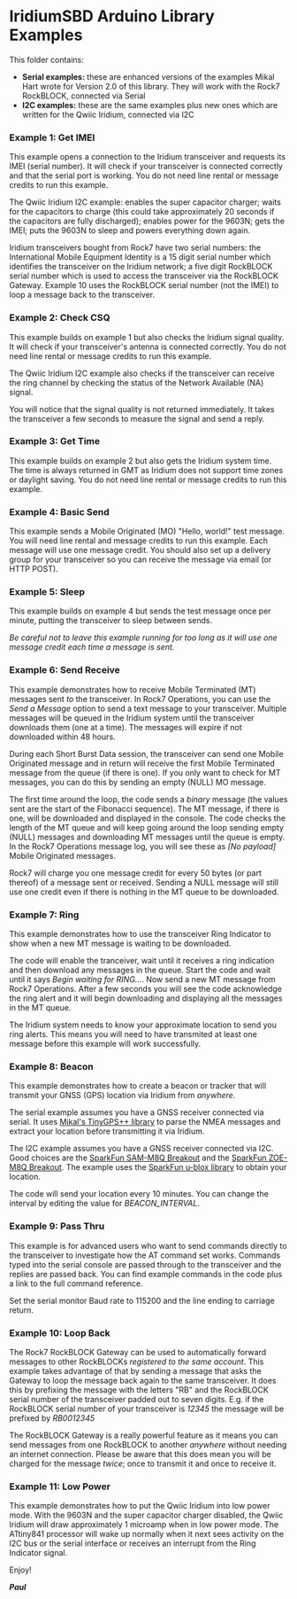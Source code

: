 # IridiumSBD Arduino Library Examples

This folder contains:
- **Serial examples:** these are enhanced versions of the examples Mikal Hart wrote for Version 2.0 of this library. They will work with the Rock7 RockBLOCK, connected via Serial
- **I2C examples:** these are the same examples plus new ones which are written for the Qwiic Iridium, connected via I2C

### Example 1: Get IMEI

This example opens a connection to the Iridium transceiver and requests its IMEI (serial number). It will check if your transceiver is connected correctly and that the
serial port is working. You do not need line rental or message credits to run this example.

The Qwiic Iridium I2C example: enables the super capacitor charger; waits for the capacitors to charge (this could take approximately 20 seconds if the capacitors are
fully discharged); enables power for the 9603N; gets the IMEI; puts the 9603N to sleep and powers everything down again.

Iridium transceivers bought from Rock7 have two serial numbers: the International Mobile Equipment Identity is a 15 digit serial number which identifies the transceiver
on the Iridium network; a five digit RockBLOCK serial number which is used to access the transceiver via the RockBLOCK Gateway. Example 10 uses the RockBLOCK serial number
(not the IMEI) to loop a message back to the transceiver.

### Example 2: Check CSQ

This example builds on example 1 but also checks the Iridium signal quality. It will check if your transceiver's antenna is connected correctly. You do not need line
rental or message credits to run this example.

The Qwiic Iridium I2C example also checks if the transceiver can receive the ring channel by checking the status of the Network Available (NA) signal.

You will notice that the signal quality is not returned immediately. It takes the transceiver a few seconds to measure the signal and send a reply.

### Example 3: Get Time

This example builds on example 2 but also gets the Iridium system time. The time is always returned in GMT as Iridium does not support time zones or daylight saving.
You do not need line rental or message credits to run this example.

### Example 4: Basic Send

This example sends a Mobile Originated (MO) "Hello, world!" test message. You will need line rental and message credits to run this example. Each message will
use one message credit. You should also set up a delivery group for your transceiver so you can receive the message via email (or HTTP POST).

### Example 5: Sleep

This example builds on example 4 but sends the test message once per minute, putting the transceiver to sleep between sends.

_Be careful not to leave this example running for too long as it will use one message credit each time a message is sent._

### Example 6: Send Receive

This example demonstrates how to receive Mobile Terminated (MT) messages sent _to_ the transceiver. In Rock7 Operations, you can use the _Send a Message_ option to
send a text message to your transceiver. Multiple messages will be queued in the Iridium system until the transceiver downloads them (one at a time). The messages
will expire if not downloaded within 48 hours.

During each Short Burst Data session, the transceiver can send one Mobile Originated message and in return will receive the first Mobile Terminated message from
the queue (if there is one). If you only want to check for MT messages, you can do this by sending an empty (NULL) MO message.

The first time around the loop, the code sends a _binary_ message (the values sent are the start of the Fibonacci sequence). The MT message, if there is one,
will be downloaded and displayed in the console. The code checks the length of the MT queue and will keep going around the loop sending empty (NULL) messages and
downloading MT messages until the queue is empty. In the Rock7 Operations message log, you will see these as _\[No payload\]_ Mobile Originated messages.

Rock7 will charge you one message credit for every 50 bytes (or part thereof) of a message sent or received. Sending a NULL message will still use one credit even
if there is nothing in the MT queue to be downloaded. 

### Example 7: Ring

This example demonstrates how to use the transceiver Ring Indicator to show when a new MT message is waiting to be downloaded.

The code will enable the tranceiver, wait until it receives a ring indication and then download any messages in the queue. Start the code and wait until it says
_Begin waiting for RING..._. Now send a new MT message from Rock7 Operations. After a few seconds you will see the code acknowledge the ring alert and it will
begin downloading and displaying all the messages in the MT queue.

The Iridium system needs to know your approximate location to send you ring alerts. This means you will need to have transmited at least one message before this example
will work successfully.

### Example 8: Beacon

This example demonstrates how to create a beacon or tracker that will transmit your GNSS (GPS) location via Iridium from _anywhere_.

The serial example assumes you have a GNSS receiver connected via serial. It uses [Mikal's TinyGPS++ library](http://arduiniana.org/libraries/tinygpsplus/) to parse the
NMEA messages and extract your location before transmitting it via Iridium.

The I2C example assumes you have a GNSS receiver connected via I2C. Good choices are the [SparkFun SAM-M8Q Breakout](https://www.sparkfun.com/products/15210) and the
[SparkFun ZOE-M8Q Breakout](https://www.sparkfun.com/products/15193). The example uses the [SparkFun u-blox library](https://github.com/sparkfun/SparkFun_Ublox_Arduino_Library)
to obtain your location.

The code will send your location every 10 minutes. You can change the interval by editing the value for _BEACON_INTERVAL_.

### Example 9: Pass Thru

This example is for advanced users who want to send commands directly to the transceiver to investigate how the AT command set works. Commands typed into the serial
console are passed through to the transceiver and the replies are passed back. You can find example commands in the code plus a link to the full command reference.

Set the serial monitor Baud rate to 115200 and the line ending to carriage return.

### Example 10: Loop Back

The Rock7 RockBLOCK Gateway can be used to automatically forward messages to other RockBLOCKs _registered to the same account_. This example takes advantage of that
by sending a message that asks the Gateway to loop the message back again to the same transceiver. It does this by prefixing the message with the letters "RB"
and the RockBLOCK serial number of the transceiver padded out to seven digits. E.g. if the RockBLOCK serial number of your transceiver is _12345_ the message will
be prefixed by _RB0012345_

The RockBLOCK Gateway is a really powerful feature as it means you can send messages from one RockBLOCK to another _anywhere_ without needing an internet connection.
Please be aware that this does mean you will be charged for the message _twice_; once to transmit it and once to receive it.

### Example 11: Low Power

This example demonstrates how to put the Qwiic Iridium into low power mode. With the 9603N and the super capacitor charger disabled, the Qwiic Iridium will draw
approximately 1 microamp when in low power mode. The ATtiny841 processor will wake up normally when it next sees activity on the I2C bus or the serial interface or
receives an interrupt from the Ring Indicator signal.

Enjoy!

**_Paul_**
